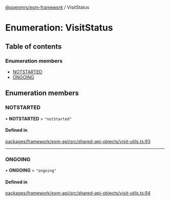 [@openmrs/esm-framework](../API.md) / VisitStatus

# Enumeration: VisitStatus

## Table of contents

### Enumeration members

- [NOTSTARTED](VisitStatus.md#notstarted)
- [ONGOING](VisitStatus.md#ongoing)

## Enumeration members

### NOTSTARTED

• **NOTSTARTED** = `"notStarted"`

#### Defined in

[packages/framework/esm-api/src/shared-api-objects/visit-utils.ts:93](https://github.com/openmrs/openmrs-esm-core/blob/master/packages/framework/esm-api/src/shared-api-objects/visit-utils.ts#L93)

___

### ONGOING

• **ONGOING** = `"ongoing"`

#### Defined in

[packages/framework/esm-api/src/shared-api-objects/visit-utils.ts:94](https://github.com/openmrs/openmrs-esm-core/blob/master/packages/framework/esm-api/src/shared-api-objects/visit-utils.ts#L94)
